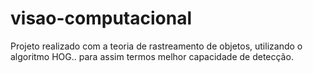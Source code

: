 # visao-computacional
Projeto realizado com a teoria de rastreamento de objetos, utilizando o algoritmo HOG.. para assim termos melhor capacidade de detecção.
